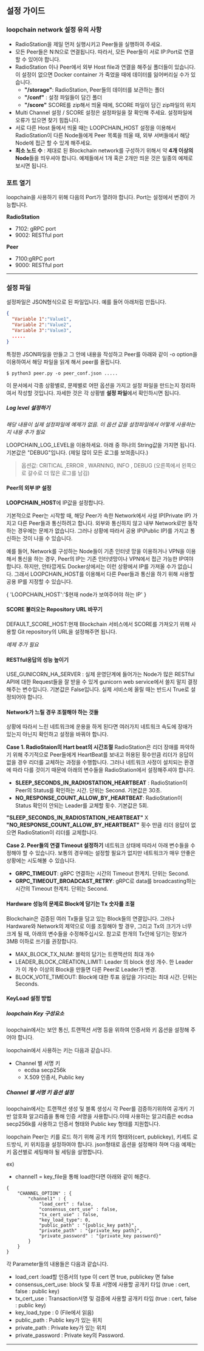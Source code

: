 ## 설정 가이드
### loopchain network 설정 유의 사항
* RadioStation을 제일 먼저 실행시키고 Peer들을 실행하여 주세요.
* 모든 Peer들은 N:N으로 연결됩니다. 따라서, 모든 Peer들이 서로 IP:Port로 연결할 수 있어야 합니다.
* RadioStation 이나 Peer에서 외부 Host file과 연결을 해주실 폴더들이 있습니다. 이 설정이 없으면 Docker container 가 죽었을 때에 데이터를 잃어버리실 수가 있습니다.
  * **"/storage"**:  RadioStation, Peer들의 데이터를 보관하는 폴더
  * **"/conf"** : 설정 파일들이 담긴 폴더
  * **"/score"** SCORE를 zip해서 띄울 때에, SCORE 파일이 담긴 zip파일의 위치
* Multi Channel 설정 / SCORE 설정은 설정파일을 잘 확인해 주세요. 설정파일에 오류가 있으면 찾기 힘듭니다.
* 서로 다른 Host 들에서 띄울 때는 LOOPCHAIN_HOST 설정을 이용해서 RadioStation이 다른 Node들에게 Peer 목록을 띄울 때, 외부 서버들에서 해당 Node에 접근 할 수 있게 해주세요.
* **최소 노드 수** : 제대로 된 Blockchain network를 구성하기 위해서 약 **4개 이상의 Node**들을 띄우셔야 합니다. 예제들에서 1개 혹은 2개만 띄운 것은 일종의 예제로 보시면 됩니다.

### 포트 열기
loopchain을 사용하기 위해 다음의 Port가 열려야 합니다.  Port는 설정에서 변경이 가능합니다.

**RadioStation**

* 7102: gRPC port
* 9002: RESTful port

**Peer**

* 7100:gRPC port
* 9000: RESTful port

---

### 설정 파일
설정파일은 JSON형식으로 된 파일입니다. 예를 들어 아래처럼 만듭니다.

```JSON
{
  "Variable 1":"Value1",
  "Variable 2":"Value2",
  "Variable 3":"Value3",
  .....
}
```

특정한 JSON파일을 만들고 그 안에 내용을 작성하고 Peer를 아래와 같이 -o option을 이용하여서  해당 파일을 읽게 해서 peer를 올립니다.

```$ python3 peer.py -o peer_conf.json .....   ```

이 문서에서 각종 상황별로, 문제별로 어떤 옵션을 가지고 설정 파일을 만드는지 정리하여서 작성할 것입니다.
자세한 것은 각 상황별 **설정 파일**에서 확인하시면 됩니다.

##### Log level 설정하기
_해당 내용이 실제 설정파일에 예제가 없음. 이 옵션 값을 설정파일에서 어떻게 사용하는지 내용 추가 필요_

LOOPCHAIN\_LOG\_LEVEL을 이용하세요. 아래 중 하나의 String값을 가지면 됩니다. 기본값은 "DEBUG"입니다. (제일 많이 모든 로그를 보여줍니다.)

> 옵션값: CRITICAL ,ERROR , WARNING, INFO , DEBUG (오른쪽에서 왼쪽으로 갈수로 더 많은 로그를 남김)

#### Peer의 외부 IP 설정
**LOOPCHAIN_HOST**에 IP값을 설정합니다.

기본적으로 Peer는 시작할 때, 해당 Peer가 속한 Network에서 사설 IP(Private IP) 가지고 다른 Peer들과 통신하려고 합니다. 외부와 통신하지 않고 내부 Network로만 동작하는 경우에는 문제가 없습니다. 그러나 상황에 따라서 공용 IP(Public IP)를 가지고 통신하는 것이 나을 수 있습니다.

예를 들어, Network를 구성하는 Node들이 기존 인터넷 망을 이용하거나 VPN을 이용해서 통신을 하는 경우, Peer의 IP는 기존 인터넷망이나 VPN에서 접근 가능한 IP여야 합니다. 하지만, 안타깝게도 Docker상에서는 이런 상황에서 IP를 가져올 수가 없습니다. 그래서 LOOPCHAIN_HOST를 이용해서 다른 Peer들과 통신을 하기 위해 사용할 공용 IP를 지정할 수 있습니다.

{
  'LOOPCHAIN_HOST':'$현재 node가 보여주어야 하는 IP'
}


#### SCORE 불러오는 Repository URL 바꾸기
DEFAULT\_SCORE\_HOST:현재 Blockchain 서비스에서 SCORE를 가져오기 위해 사용할 Git repository의 URL을 설정해주면 됩니다.

_예제 추가 필요_

#### RESTful응답의 성능 높이기
USE\_GUNICORN\_HA\_SERVER : 실제 운영단계에 들어가는 Node가 많은 RESTful API에 대한 Request들을 잘 받을 수 있게 gunicorn web service에서 쓸지 말지 결정해주는 변수입니다. 기본값은 False입니다. 실제 서비스에 올릴 때는 반드시 True로 설정되어야 합니다.

#### Network가 느릴 경우 조절해야 하는 것들
상황에 따라서 느린 네트워크에 운용을 하게 된다면 여러가지 네트워크 속도에 장애가 있는지 아닌지 확인하고 설정을 바꿔야 합니다.

**Case 1. RadioStaion의 Hart beat의 시간조절**
RadioStation은 리더 장애를 파악하기 위해 주기적으로 Peer들에게 HeartBeat를 보내고 허용된 횟수만큼 리더가 응답이 없을 경우 리더를 교체하는 과정을 수행합니다. 그러나 네트워크 사정이 설치되는 환경에 따라 다를 것이기 때문에 아래의 변수들을 RadioStation에서 설정해주셔야 합니다.

* **SLEEP\_SECONDS\_IN\_RADIOSTATION\_HEARTBEAT** : RadioStation이 Peer의 Status를 확인하는 시간. 단위는 Second. 기본값은 30초.
* **NO\_RESPONSE\_COUNT\_ALLOW\_BY\_HEARTBEAT**: RadioStation이 Status 확인이 안되는 Leader를 교체할 횟수. 기본값은 5회.

**"SLEEP\_SECONDS\_IN\_RADIOSTATION\_HEARTBEAT"** X **"NO\_RESPONSE\_COUNT\_ALLOW\_BY\_HEARTBEAT"**  횟수 만큼 리더 응답이 없으면  RadioStation이 리더를 교체합니다.

**Case 2. Peer들의 연결 Timeout 설정하기**
네트워크 상태에 따라서 아래 변수들을 수정해야 할 수 있습니다. 보통의 경우에는 설정할 필요가 없지만 네트워크가 매우 안좋은 상황에는 시도해볼 수 있습니다.

* **GRPC_TIMEOUT**: gRPC 연결하는 시간의 Timeout 한계치. 단위는 Second.
* **GRPC\_TIMEOUT\_BROADCAST\_RETRY**: gRPC로 data를 broadcasting하는 시간의 Timeout 한계치. 단위는 Second.

#### Hardware 성능의 문제로 Block에 담기는 Tx 숫자를 조절
Blockchain은 검증된 여러 Tx들을 담고 있는 Block들의 연결입니다. 그러나 Hardware와 Network의 제약으로 이를 조절해야 할 경우, 그리고 Tx의 크기가 너무 크게 될 때, 아래의 변수들을 수정해주십시오. 참고로 한개의 Tx안에 담기는 정보가 3MB 이하로 쓰기를 권장합니다.

* MAX\_BLOCK\_TX\_NUM: 블럭의 담기는 트랜잭션의 최대 개수
* LEADER\_BLOCK\_CREATION\_LIMIT: Leader 의 block 생성 개수. 한 Leader가 이 개수 이상의 Block을 만들면 다른 Peer로 Leader가 변경.
* BLOCK\_VOTE\_TIMEOUT: Block에 대한 투표 응답을 기다리는 최대 시간. 단위는 Seconds.

#### KeyLoad 설정 방법

##### loopchain Key 구성요소
loopchain에서는 보안 통신, 트랜잭션 서명 등을 위하여 인증서와 키 옵션을 설정해 주어야 합니다.

loopchain에서 사용하는 키는 다음과 같습니다.

* Channel 별 서명 키
     * ecdsa secp256k
     * X.509 인증서, Public key

##### Channel 별 서명 키 옵션 설정
loopchain에서는 트랜잭션 생성 및 블록 생성시 각 Peer를 검증하기위하여 공개키 기반 암호화 알고리즘을 통해 인증 서명을 사용합니다.이때 사용하는 알고리즘은 ecdsa secp256k를 사용하고 인증서 형태와 Public key 형태를 지원합니다.

loopchain Peer는 키를 로드 하기 위해 공개 키의 형태와(cert, publickey), 키세트 로드방식, 키 위치등을 설정하여야 합니다. json형태로 옵션을 설정해야 하며 다음 예제는 키 옵션별로 세팅해야 될 세팅을 설명합니다.


ex)
* channel1 = key_file을 통해 load한다면 아래와 같이 해준다.
```
{
    "CHANNEL_OPTION" : {
        "channel1" : {
            "load_cert" : false,
            "consensus_cert_use" : false,
            "tx_cert_use" : false,
            "key_load_type": 0,
            "public_path" : "{public_key path}",
            "private_path" : "{private_key path}",
            "private_password" : "{private_key password}"
        }
    }
}
```

각 Parameter들의 내용들은 다음과 같습니다.

* load_cert :load할 인증서의 type 이 cert 면 true, publickey 면 false
* consensus\_cert\_use: block 및 투표 서명에 사용할 공개키 타입 (true : cert, false : public key)
* tx\_cert\_use : Transaction서명 및 검증에 사용할 공개키 타입 (true : cert, false : public key)
* key\_load\_type : 0 (File에서 읽음)
* public_path : Public key가 있는 위치
* private_path : Private key가 있는 위치
* private_password : Private key의 Password.


----
